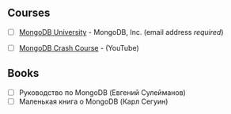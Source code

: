 
## Courses

- [ ] [MongoDB University](https://university.mongodb.com) - MongoDB, Inc. (email address *required*)
- [ ] [MongoDB Crash Course](https://youtu.be/ofme2o29ngU) - (YouTube)


## Books

- [ ] Руководство по MongoDB (Евгений Сулейманов)
- [ ] Маленькая книга о MongoDB (Карл Сегуин)
